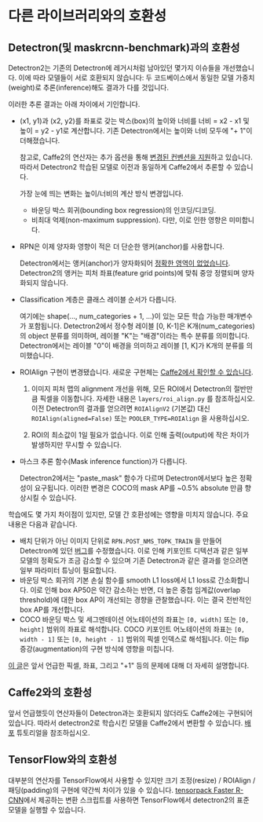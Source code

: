 # 다른 라이브러리와의 호환성

## Detectron(및 maskrcnn-benchmark)과의 호환성

Detectron2는 기존의 Detectron에 레거시처럼 남아있던 몇가지 이슈들을 개선했습니다. 이에 따라 모델들이
서로 호환되지 않습니다:
두 코드베이스에서 동일한 모델 가중치(weight)로 추론(inference)해도 결과가 다를 것입니다.

이러한 추론 결과는 아래 차이에서 기인합니다.

- (x1, y1)과 (x2, y2)를 좌표로 갖는 박스(box)의 높이와 너비를
  너비 = x2 - x1 및 높이 = y2 - y1로 계산합니다.
  기존 Detectron에서는 높이와 너비 모두에 "+ 1"이 더해졌습니다.

  참고로, Caffe2의 연산자는 추가 옵션을 통해
  [변경된 컨벤션을 지원](https://github.com/pytorch/pytorch/pull/20550)하고 있습니다.
  따라서 Detectron2 학습된 모델로 이전과 동일하게 Caffe2에서 추론할 수 있습니다.

  가장 눈에 띄는 변화는 높이/너비의 계산 방식 변경입니다.
  - 바운딩 박스 회귀(bounding box regression)의 인코딩/디코딩.
  - 비최대 억제(non-maximum suppression). 다만, 이로 인한 영향은 미미합니다.

- RPN은 이제 양자화 영향이 적은 더 단순한 앵커(anchor)를 사용합니다.

  Detectron에서는 앵커(anchor)가 양자화되어
  [정확한 영역이 없었습니다](https://github.com/facebookresearch/Detectron/issues/227).
  Detectron2의 앵커는 피처 좌표(feature grid points)에 맞춰 중앙 정렬되며 양자화되지 않습니다.

- Classification 계층은 클래스 레이블 순서가 다릅니다.

  여기에는 shape(..., num_categories + 1, ...)이 있는 모든 학습 가능한 매개변수가 포함됩니다.
  Detectron2에서 정수형 레이블 [0, K-1]은 K개(num_categories)의 object 분류를 의미하며, 
  레이블 "K"는 "배경"이라는 특수 분류를 의미합니다.
  Detectron에서는 레이블 "0"이 배경을 의미하고 레이블 [1, K]가 K개의 분류를 의미했습니다.

- ROIAlign 구현이 변경됐습니다. 새로운 구현체는 [Caffe2에서 확인할 수 있습니다](https://github.com/pytorch/pytorch/pull/23706).

  1. 이미지 피처 맵의 alignment 개선을 위해, 모든 ROI에서 Detectron의 절반만큼 픽셀을 이동합니다.
     자세한 내용은 `layers/roi_align.py` 를 참조하십시오.
     이전 Detectron의 결과를 얻으려면 `ROIAlignV2` (기본값) 대신 `ROIAlign(aligned=False)`
     또는 `POOLER_TYPE=ROIAlign` 을 사용하십시오.

  1. ROI의 최소값이 1일 필요가 없습니다.
     이로 인해 출력(output)에 작은 차이가 발생하지만 무시할 수 있습니다.

- 마스크 추론 함수(Mask inference function)가 다릅니다.

  Detectron2에서는 "paste_mask" 함수가 다르며 Detectron에서보다 높은 정확성이 요구됩니다. 이러한 변경은
  COCO의 mask AP를 ~0.5% absolute 만큼 향상시킬 수 있습니다.

학습에도 몇 가지 차이점이 있지만, 모델 간 호환성에는
영향을 미치지 않습니다. 주요 내용은 다음과 같습니다.

- 배치 단위가 아닌 이미지 단위로 `RPN.POST_NMS_TOPK_TRAIN` 을 만들어
  Detectron에 있던 [버그](https://github.com/facebookresearch/Detectron/issues/459)를 수정했습니다.
  이로 인해 키포인트 디텍션과 같은 일부 모델의 정확도가 조금 감소할 수 있으며
  기존 Detectron과 같은 결과를 얻으려면 일부 파라미터 튜닝이 필요합니다.
- 바운딩 박스 회귀의 기본 손실 함수를 smooth L1 loss에서 L1 loss로 간소화합니다.
  이로 인해 box AP50은 약간 감소하는 반면, 더 높은 중첩 임계값(overlap threshold)에 대한
  box AP이 개선되는 경향을 관찰했습니다. 이는 결국 전반적인 box AP를 개선합니다.
- COCO 바운딩 박스 및 세그멘테이션 어노테이션의 좌표는
  `[0, width]` 또는 `[0, height]` 범위의 좌표로 해석합니다. COCO 키포인트
  어노테이션의 좌표는 `[0, width - 1]` 또는 `[0, height - 1]` 범위의 픽셀 인덱스로 해석됩니다.
  이는 flip 증강(augmentation)의 구현 방식에 영향을 미칩니다.


[이 글](https://ppwwyyxx.com/blog/2021/Where-are-Pixels/)은
앞서 언급한 픽셀, 좌표, 그리고 "+1" 등의
문제에 대해 더 자세히 설명합니다.


## Caffe2와의 호환성

앞서 언급했듯이 연산자들이 Detectron과는 호환되지 않더라도
Caffe2에는 구현되어 있습니다.
따라서 detectron2로 학습시킨 모델을 Caffe2에서 변환할 수 있습니다.
[배포](../tutorials/deployment.md) 튜토리얼을 참조하십시오.

## TensorFlow와의 호환성

대부분의 연산자를 TensorFlow에서 사용할 수 있지만
크기 조정(resize) / ROIAlign / 패딩(padding)의 구현에 약간씩 차이가 있을 수 있습니다.
[tensorpack Faster R-CNN](https://github.com/tensorpack/tensorpack/tree/master/examples/FasterRCNN/convert_d2)에서 제공하는 변환 스크립트를 사용하면
TensorFlow에서 detectron2의 표준 모델을 실행할 수 있습니다.
